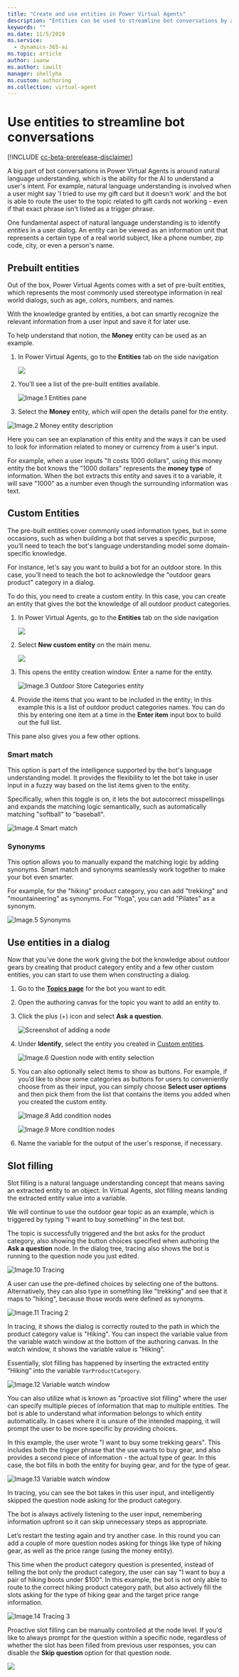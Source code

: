 ```yaml
---
title: "Create and use entities in Power Virtual Agents"
description: "Entities can be used to streamline bot conversations by allowing custom lists, information type mapping, and proactive slot filling."
keywords: ""
ms.date: 11/5/2019
ms.service:
  - dynamics-365-ai
ms.topic: article
author: iaanw
ms.author: iawilt
manager: shellyha
ms.custom: authoring
ms.collection: virtual-agent
---
```


# Use entities to streamline bot conversations

[!INCLUDE [cc-beta-prerelease-disclaimer](includes/cc-beta-prerelease-disclaimer.md)]

A big part of bot conversations in Power Virtual Agents is around natural language understanding, which is the ability for the AI to understand a user's intent. For example, natural language understanding is involved when a user might say 'I tried to use my gift card but it doesn't work' and the bot is able to route the user to the topic related to gift cards not working - even if that exact phrase isn't listed as a trigger phrase.

One fundamental aspect of natural language understanding is to identify *entities* in a user dialog. An entity can be viewed as an information unit that represents a certain type of a real world subject, like a phone number, zip code, city, or even a person's name. 

## Prebuilt entities
Out of the box, Power Virtual Agents comes with a set of pre-built entities, which represents the most commonly used stereotype information in real world dialogs, such as age, colors, numbers, and names. 

With the knowledge granted by entities, a bot can smartly recognize the relevant information from a user input and save it for later use. 

To help understand that notion, the **Money** entity can be used as an example. 

1. In Power Virtual Agents, go to the **Entities** tab on the side navigation

    ![](media/entities-menu.png)

1. You'll see a list of the pre-built entities available. 

    ![Image.1 Entities pane](media/entities-1(draft).png)

1. Select the **Money** entity, which will open the details panel for the entity.

![Image.2 Money entity description](media/entities-2(draft).png)

Here you can see an explanation of this entity and the ways it can be used to look for information related to money or currency from a user's input.

For example, when a user inputs "It costs 1000 dollars", using this money entity the bot knows the "1000 dollars" represents the **money type** of information. When the bot extracts this entity and saves it to a variable, it will save "1000" as a number even though the surrounding information was text.



## Custom Entities
The pre-built entities cover commonly used information types, but in some occasions, such as when building a bot that serves a specific purpose, you’ll need to teach the bot's language understanding model some domain-specific knowledge. 

For instance, let's say you want to build a bot for an outdoor store. In this case, you’ll need to teach the bot to acknowledge the "outdoor gears product" category in a dialog. 
 
To do this, you need to create a custom entity. In this case, you can create an entity that gives the bot the knowledge of all outdoor product categories. 

1. In Power Virtual Agents, go to the **Entities** tab on the side navigation

    ![](media/entities-menu.png)

2. Select **New custom entity** on the main menu.

    ![](media/entities-new.png)

3. This opens the entity creation window. Enter a name for the entity.

    ![Image.3 Outdoor Store Categories entity](media/entities-3(draft).png)

4. Provide the items that you want to be included in the entity; in this example this is a list of outdoor product categories names. You can do this by entering one item at a time in the **Enter item** input box to build out the full list. 

This pane also gives you a few other options. 

### Smart match

This option is part of the intelligence supported by the bot's language understanding model. It provides the flexibility to let the bot take in user input in a fuzzy way based on the list items given to the entity. 

Specifically, when this toggle is on, it lets the bot autocorrect misspellings and expands the matching logic semantically, such as automatically matching "softball" to "baseball". 

![Image.4 Smart match](media/entities-4(draft).png)


### Synonyms
This option allows you to manually expand the matching logic by adding synonyms. Smart match and synonyms seamlessly work together to make your bot even smarter. 

For example, for the "hiking" product category, you can add "trekking" and "mountaineering" as synonyms. For "Yoga", you can add "Pilates" as a synonym.

![Image.5 Synonyms](media/entities-5(draft).png)



## Use entities in a dialog
Now that you’ve done the work giving the bot the knowledge about outdoor gears by creating that product category entity and a few other custom entities, you can start to use them when constructing a dialog. 

1. Go to the [**Topics page**](getting-started-create-topics.md) for the bot you want to edit.

1. Open the authoring canvas for the topic you want to add an entity to.

1. Click the plus (+) icon and select **Ask a question**. 

    ![Screenshot of adding a node](media/handoff-add-node.png)

1. Under **Identify**, select the entity you created in [Custom entities](#custom-entities).

    ![Image.6 Question node with entity selection](media/entities-6(draft).png)

1. You can also optionally select items to show as buttons. For example, if you’d like to show some categories as buttons for users to conveniently choose from as their input, you can simply choose **Select user options** and then pick them from the list that contains the items you added when you created the custom entity.

    ![Image.8 Add condition nodes](media/entities-8(draft).png)
    
    ![Image.9 More condition nodes](media/entities-9(draft).png)

1. Name the variable for the output of the user's response, if necessary.

## Slot filling
Slot filling is a natural language understanding concept that means saving an extracted entity to an object. In Virtual Agents, slot filling means landing the extracted entity value into a variable.

We will continue to use the outdoor gear topic as an example, which is triggered by typing “I want to buy something” in the test bot. 

The topic is successfully triggered and the bot asks for the product category, also showing the button choices specified when authoring the **Ask a question** node. In the dialog tree, tracing also shows the bot is running to the question node you just edited. 

![Image.10 Tracing](media/entities-10(draft).png)

A user can use the pre-defined choices by selecting one of the buttons. Alternatively, they can also type in something like "trekking" and see that it maps to "hiking", because those words were defined as synonyms. 

![Image.11 Tracing 2](media/entities-11(draft).png)

In tracing, it shows the dialog is correctly routed to the path in which the product category value is "Hiking". You can inspect the variable value from the variable watch window at the bottom of the authoring canvas. In the watch window, it shows the variable value is "Hiking". 

Essentially, slot filling has happened by inserting the extracted entity “Hiking” into the variable `VarProductCategory`. 

![Image.12 Variable watch window](media/entities-12(draft).png)

You can also utilize what is known as "proactive slot filling" where the user can specify multiple pieces of information that map to multiple entities. The bot is able to understand what information belongs to which entity automatically. In cases where it is unsure of the intended mapping, it will prompt the user to be more specific by providing choices.

In this example, the user wrote "I want to buy some trekking gears". This includes both the trigger phrase that the use wants to buy gear, and also provides a second piece of information - the actual type of gear. In this case, the bot fills in both the entity for buying gear, and for the type of gear.

![Image.13 Variable watch window](media/entities-13(draft).png)

In tracing, you can see the bot takes in this user input, and intelligently skipped the question node asking for the product category. 

The bot is always actively listening to the user input, remembering information upfront so it can skip unnecessary steps as appropriate.

Let’s restart the testing again and try another case. In this round you can add a couple of more question nodes asking for things like type of hiking gear, as well as the price range (using the money entity). 

This time when the product category question is presented, instead of telling the bot only the product category, the user can say "I want to buy a pair of hiking boots under $100". In this example, the bot is not only able to route to the correct hiking product category path, but also actively fill the slots asking for the type of hiking gear and the target price range information. 

![Image.14 Tracing 3](media/entities-14(draft).png)

Proactive slot filling can be manually controlled at the node level. If you'd like to always prompt for the question within a specific node, regardless of whether the slot has been filled from previous user responses, you can disable the **Skip question** option for that question node.

![](media/entities-skip-node.png)





